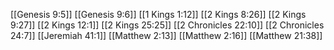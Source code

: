 [[Genesis 9:5]]
[[Genesis 9:6]]
[[1 Kings 1:12]]
[[2 Kings 8:26]]
[[2 Kings 9:27]]
[[2 Kings 12:1]]
[[2 Kings 25:25]]
[[2 Chronicles 22:10]]
[[2 Chronicles 24:7]]
[[Jeremiah 41:1]]
[[Matthew 2:13]]
[[Matthew 2:16]]
[[Matthew 21:38]]
